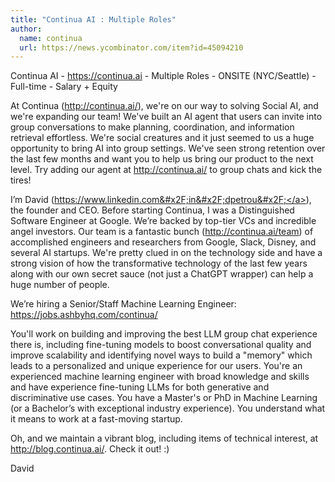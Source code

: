 ```yaml
---
title: "Continua AI : Multiple Roles"
author:
  name: continua
  url: https://news.ycombinator.com/item?id=45094210
---
```

Continua AI - <a href="https:&#x2F;&#x2F;continua.ai" rel="nofollow">https:&#x2F;&#x2F;continua.ai</a> - Multiple Roles - ONSITE (NYC&#x2F;Seattle) - Full-time - Salary + Equity

At Continua (<a href="http:&#x2F;&#x2F;continua.ai&#x2F;" rel="nofollow">http:&#x2F;&#x2F;continua.ai&#x2F;</a>), we&#x27;re on our way to solving Social AI, and we&#x27;re expanding our team! We&#x27;ve built an AI agent that users can invite into group conversations to make planning, coordination, and information retrieval effortless. We&#x27;re social creatures and it just seemed to us a huge opportunity to bring AI into group settings. We&#x27;ve seen strong retention over the last few months and want you to help us bring our product to the next level. Try adding our agent at <a href="http:&#x2F;&#x2F;continua.ai&#x2F;" rel="nofollow">http:&#x2F;&#x2F;continua.ai&#x2F;</a> to group chats and kick the tires!

I’m David (<a href="https:&#x2F;&#x2F;www.linkedin.com&#x2F;in&#x2F;dpetrou&#x2F;" rel="nofollow">https:&#x2F;&#x2F;www.linkedin.com&#x2F;in&#x2F;dpetrou&#x2F;</a>), the founder and CEO. Before starting Continua, I was a Distinguished Software Engineer at Google. We’re backed by top-tier VCs and incredible angel investors. Our team is a fantastic bunch (<a href="http:&#x2F;&#x2F;continua.ai&#x2F;team" rel="nofollow">http:&#x2F;&#x2F;continua.ai&#x2F;team</a>) of accomplished engineers and researchers from Google, Slack, Disney, and several AI startups. We&#x27;re pretty clued in on the technology side and have a strong vision of how the transformative technology of the last few years along with our own secret sauce (not just a ChatGPT wrapper) can help a huge number of people.

We’re hiring a Senior&#x2F;Staff Machine Learning Engineer: <a href="https:&#x2F;&#x2F;jobs.ashbyhq.com&#x2F;continua&#x2F;" rel="nofollow">https:&#x2F;&#x2F;jobs.ashbyhq.com&#x2F;continua&#x2F;</a>

You&#x27;ll work on building and improving the best LLM group chat experience there is, including fine-tuning models to boost conversational quality and improve scalability and identifying novel ways to build a &quot;memory&quot; which leads to a personalized and unique experience for our users. You&#x27;re an experienced machine learning engineer with broad knowledge and skills and have experience fine-tuning LLMs for both generative and discriminative use cases. You have a Master&#x27;s or PhD in Machine Learning (or a Bachelor’s with exceptional industry experience). You understand what it means to work at a fast-moving startup.

Oh, and we maintain a vibrant blog, including items of technical interest, at <a href="http:&#x2F;&#x2F;blog.continua.ai&#x2F;" rel="nofollow">http:&#x2F;&#x2F;blog.continua.ai&#x2F;</a>. Check it out! :)

David
<JobApplication />
